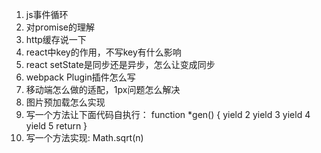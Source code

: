 1. js事件循环
2. 对promise的理解
3. http缓存说一下
4. react中key的作用，不写key有什么影响
5. react setState是同步还是异步，怎么让变成同步
6. webpack Plugin插件怎么写
7. 移动端怎么做的适配，1px问题怎么解决
8. 图片预加载怎么实现
9. 写一个方法让下面代码自执行：
function *gen() {
		yield 2
		yield 3
		yield 4
		yield 5
		return
	}
10. 写一个方法实现: Math.sqrt(n)




